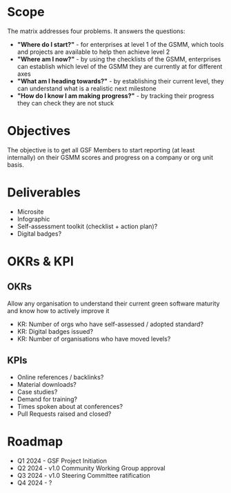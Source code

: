 
# Scope

The matrix addresses four problems. It answers the questions:

* **"Where do I start?"** - for enterprises at level 1 of the GSMM, which tools and projects are available to help then achieve level 2
* **"Where am I now?"** - by using the checklists of the GSMM, enterprises can establish which level of the GSMM they are currently at for different axes
* **"What am I heading towards?"** - by establishing their current level, they can understand what is a realistic next milestone
* **"How do I know I am making progress?"** - by tracking their progress they can check they are not stuck


# Objectives
The objective is to get all GSF Members to start reporting (at least internally) on their GSMM scores and progress on a company or org unit basis.

# Deliverables

* Microsite
* Infographic
* Self-assessment toolkit (checklist + action plan)?
* Digital badges?

# OKRs & KPI

## OKRs

Allow any organisation to understand their current green software maturity and know how to actively improve it
* KR: Number of orgs who have self-assessed / adopted standard?
* KR: Digital badges issued?
* KR: Number of organisations who have moved levels?

## KPIs
* Online references / backlinks?
* Material downloads?
* Case studies?
* Demand for training?
* Times spoken about at conferences?
* Pull Requests raised and closed?


# Roadmap

* Q1 2024 - GSF Project Initiation
* Q2 2024 - v1.0 Community Working Group approval
* Q3 2024 - v1.0 Steering Committee ratification
* Q4 2024 - ?




